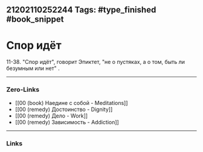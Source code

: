 21202110252244
Tags: #type_finished #book_snippet 
---
# Спор идёт

 11-38. "Спор идёт", говорит Эпиктет, "не о пустяках, а о том, быть ли безумным или нет"  .

---
### Zero-Links
 - [[00 (book) Наедине с собой - Meditations]]
 - [[00 (remedy) Достоинство - Dignity]]
 - [[00 (remedy) Дело - Work]]
 - [[00 (remedy) Зависимость - Addiction]] 
---
### Links
